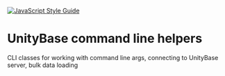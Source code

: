 ﻿[![JavaScript Style Guide](https://img.shields.io/badge/code%20style-standard-brightgreen.svg)](http://standardjs.com/)

# UnityBase command line helpers

CLI classes for working with command line args,
connecting to UnityBase server, bulk data loading
